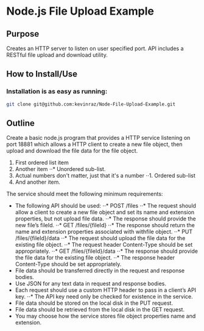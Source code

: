 Node.js File Upload Example
===============
## Purpose

Creates an HTTP server to listen on user specified port.
API includes a RESTful file upload and download utility.

## How to Install/Use

### Installation is as easy as running:
```bash
git clone git@github.com:kevinraz/Node-File-Upload-Example.git
```

## Outline
Create a basic node.js program that provides a HTTP service listening on port 18881 which allows a HTTP client to create a new file object, then upload and download the file data for the file object.

1. First ordered list item
2. Another item
⋅⋅* Unordered sub-list.
1. Actual numbers don't matter, just that it's a number
⋅⋅1. Ordered sub-list
4. And another item.


The service should meet the following minimum requirements:
* The following API should be used:
⋅⋅* POST /files
⋅⋅* The request should allow a client to create a new file object and set its name and extension properties, but not upload file data.
⋅⋅* The response should provide the new file’s fileId.
⋅⋅* GET /files/{fileId}
⋅⋅* The response should return the name and extension properties associated with withfile object.
⋅⋅* PUT /files/{fileId}/data
⋅⋅* The request should upload the file data for the existing file object.
⋅⋅* The request header Content-Type should be set appropriately.
⋅⋅* GET /files/{fileId}/data
⋅⋅* The response should provide the file data for the existing file object.
⋅⋅* The response header Content-Type should be set appropriately.
* File data should be transferred directly in the request and response bodies.
* Use JSON for any text data in request and response bodies.
* Each request should use a custom HTTP header to pass in a client’s API key.
⋅⋅* The API key need only be checked for existence in the service.
* File data should be stored on the local disk in the PUT request.
* File data should be retrieved from the local disk in the GET request.
* You may choose how the service stores file object properties name and extension.
